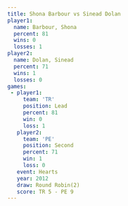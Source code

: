 ```yaml
---
title: Shona Barbour vs Sinead Dolan
player1:              
  name: Barbour, Shona
  percent: 81         
  wins: 0             
  losses: 1           
player2:              
  name: Dolan, Sinead 
  percent: 71         
  wins: 1             
  losses: 0           
games:
 - player1:        
     team: 'TR'    
     position: Lead
     percent: 81   
     win: 0        
     loss: 1       
   player2:          
     team: 'PE'      
     position: Second
     percent: 71     
     win: 1          
     loss: 0         
   event: Hearts       
   year: 2012          
   draw: Round Robin(2)
   score: TR 5 - PE 9  
---
```

